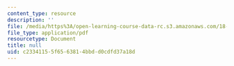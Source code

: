 ```yaml
---
content_type: resource
description: ''
file: /media/https%3A/open-learning-course-data-rc.s3.amazonaws.com/18-600-probability-and-random-variables-fall-2019/c23341155f6563814bbdd0cdfd37a18d_MIT18_600F19_lec27.pdf
file_type: application/pdf
resourcetype: Document
title: null
uid: c2334115-5f65-6381-4bbd-d0cdfd37a18d
---
```


